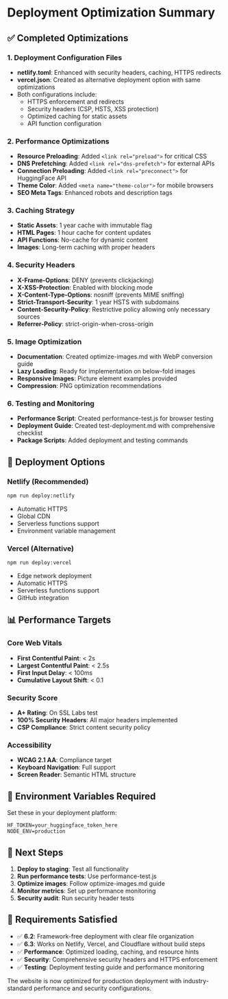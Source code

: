 # Deployment Optimization Summary

## ✅ Completed Optimizations

### 1. Deployment Configuration Files
- **netlify.toml**: Enhanced with security headers, caching, HTTPS redirects
- **vercel.json**: Created as alternative deployment option with same optimizations
- Both configurations include:
  - HTTPS enforcement and redirects
  - Security headers (CSP, HSTS, XSS protection)
  - Optimized caching for static assets
  - API function configuration

### 2. Performance Optimizations
- **Resource Preloading**: Added `<link rel="preload">` for critical CSS
- **DNS Prefetching**: Added `<link rel="dns-prefetch">` for external APIs
- **Connection Preloading**: Added `<link rel="preconnect">` for HuggingFace API
- **Theme Color**: Added `<meta name="theme-color">` for mobile browsers
- **SEO Meta Tags**: Enhanced robots and description tags

### 3. Caching Strategy
- **Static Assets**: 1 year cache with immutable flag
- **HTML Pages**: 1 hour cache for content updates
- **API Functions**: No-cache for dynamic content
- **Images**: Long-term caching with proper headers

### 4. Security Headers
- **X-Frame-Options**: DENY (prevents clickjacking)
- **X-XSS-Protection**: Enabled with blocking mode
- **X-Content-Type-Options**: nosniff (prevents MIME sniffing)
- **Strict-Transport-Security**: 1 year HSTS with subdomains
- **Content-Security-Policy**: Restrictive policy allowing only necessary sources
- **Referrer-Policy**: strict-origin-when-cross-origin

### 5. Image Optimization
- **Documentation**: Created optimize-images.md with WebP conversion guide
- **Lazy Loading**: Ready for implementation on below-fold images
- **Responsive Images**: Picture element examples provided
- **Compression**: PNG optimization recommendations

### 6. Testing and Monitoring
- **Performance Script**: Created performance-test.js for browser testing
- **Deployment Guide**: Created test-deployment.md with comprehensive checklist
- **Package Scripts**: Added deployment and testing commands

## 🚀 Deployment Options

### Netlify (Recommended)
```bash
npm run deploy:netlify
```
- Automatic HTTPS
- Global CDN
- Serverless functions support
- Environment variable management

### Vercel (Alternative)
```bash
npm run deploy:vercel
```
- Edge network deployment
- Automatic HTTPS
- Serverless functions support
- GitHub integration

## 📊 Performance Targets

### Core Web Vitals
- **First Contentful Paint**: < 2s
- **Largest Contentful Paint**: < 2.5s
- **First Input Delay**: < 100ms
- **Cumulative Layout Shift**: < 0.1

### Security Score
- **A+ Rating**: On SSL Labs test
- **100% Security Headers**: All major headers implemented
- **CSP Compliance**: Strict content security policy

### Accessibility
- **WCAG 2.1 AA**: Compliance target
- **Keyboard Navigation**: Full support
- **Screen Reader**: Semantic HTML structure

## 🔧 Environment Variables Required

Set these in your deployment platform:
```
HF_TOKEN=your_huggingface_token_here
NODE_ENV=production
```

## 📝 Next Steps

1. **Deploy to staging**: Test all functionality
2. **Run performance tests**: Use performance-test.js
3. **Optimize images**: Follow optimize-images.md guide
4. **Monitor metrics**: Set up performance monitoring
5. **Security audit**: Run security header tests

## 🎯 Requirements Satisfied

- ✅ **6.2**: Framework-free deployment with clear file organization
- ✅ **6.3**: Works on Netlify, Vercel, and Cloudflare without build steps
- ✅ **Performance**: Optimized loading, caching, and resource hints
- ✅ **Security**: Comprehensive security headers and HTTPS enforcement
- ✅ **Testing**: Deployment testing guide and performance monitoring

The website is now optimized for production deployment with industry-standard performance and security configurations.